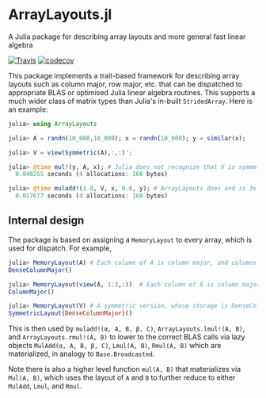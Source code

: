# ArrayLayouts.jl
A Julia package for describing array layouts and more general fast linear algebra

[![Travis](https://travis-ci.org/JuliaMatrices/ArrayLayouts.jl.svg?branch=master)](https://travis-ci.org/JuliaMatrices/ArrayLayouts.jl)
[![codecov](https://codecov.io/gh/JuliaMatrices/ArrayLayouts.jl/branch/master/graph/badge.svg)](https://codecov.io/gh/JuliaMatrices/ArrayLayouts.jl)

This package implements a trait-based framework for describing array layouts such as column major, row major, etc. that can be dispatched 
to appropriate BLAS or optimised Julia linear algebra routines. This supports a much wider class of matrix types than Julia's in-built `StridedArray`. Here is an example:
```julia
julia> using ArrayLayouts

julia> A = randn(10_000,10_000); x = randn(10_000); y = similar(x);

julia> V = view(Symmetric(A),:,:)';

julia> @time mul!(y, A, x); # Julia does not recognize that V is symmetric
  0.040255 seconds (4 allocations: 160 bytes)

julia> @time muladd!(1.0, V, x, 0.0, y); # ArrayLayouts does and is 3x faster as it calls BLAS
  0.017677 seconds (4 allocations: 160 bytes)
```

## Internal design

The package is based on assigning a `MemoryLayout` to every array, which is used for dispatch. For example, 
```julia
julia> MemoryLayout(A) # Each column of A is column major, and columns stored in order
DenseColumnMajor()

julia> MemoryLayout(view(A, 1:3,:))  # Each column of A is column major
ColumnMajor()

julia> MemoryLayout(V) # A symmetric version, whose storage is DenseColumnMajor
SymmetricLayout{DenseColumnMajor}()
```

This is then used by `muladd!(α, A, B, β, C)`, `ArrayLayouts.lmul!(A, B)`, and `ArrayLayouts.rmul!(A, B)` to
lower to the correct BLAS calls via lazy objects `MulAdd(α, A, B, β, C)`, `Lmul(A, B)`, `Rmul(A, B)` which are materialized,
in analogy to `Base.Broadcasted`. 

Note there is also a higher level function `mul(A, B)` that materializes via `Mul(A, B)`, which uses the layout of `A` and `B`
to further reduce to either `MulAdd`, `Lmul`, and `Rmul`. 